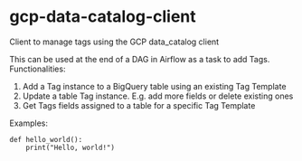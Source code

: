 # gcp-data-catalog-client
Client to manage tags using the GCP data_catalog client

This can be used at the end of a DAG in Airflow as a task to add Tags. 
Functionalities:
1. Add a Tag instance to a BigQuery table using an existing Tag Template
2. Update a table Tag instance. E.g. add more fields or delete existing ones
3. Get Tags fields assigned to a table for a specific Tag Template

Examples:
```
def hello_world():
    print("Hello, world!")
```
